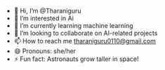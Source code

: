 - 👋 Hi, I’m @Tharaniguru
- 👀 I’m interested in Ai
- 🌱 I’m currently learning machine learning
- 💞️ I’m looking to collaborate on AI-related projects
- 📫 How to reach me tharaniguru0110@gmail.com
- 😄 Pronouns: she/her
- ⚡ Fun fact: Astronauts grow taller in space!

<!---
Tharaniguru/Tharaniguru is a ✨ special ✨ repository because its `README.md` (this file) appears on your GitHub profile.
You can click the Preview link to take a look at your changes.
--->
